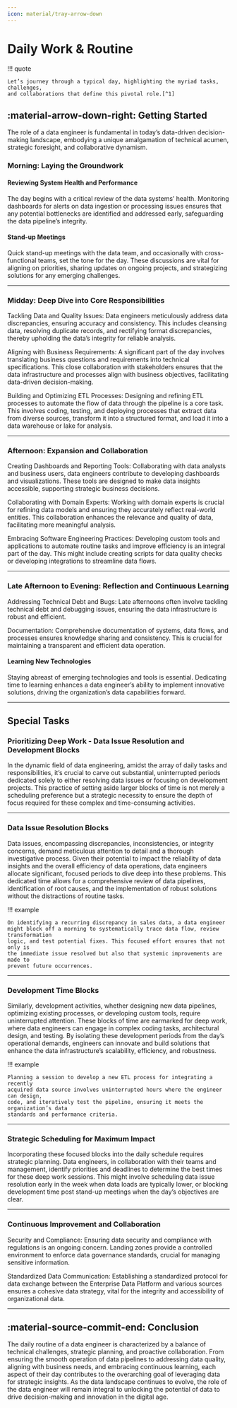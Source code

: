 ```yaml
---
icon: material/tray-arrow-down
---
```


# Daily Work & Routine

!!! quote

    Let’s journey through a typical day, highlighting the myriad tasks, challenges,
    and collaborations that define this pivotal role.[^1]

## :material-arrow-down-right: Getting Started

The role of a data engineer is fundamental in today’s data-driven decision-making
landscape, embodying a unique amalgamation of technical acumen, strategic foresight,
and collaborative dynamism.

### Morning: Laying the Groundwork

#### Reviewing System Health and Performance
The day begins with a critical review of the data systems’ health.
Monitoring dashboards for alerts on data ingestion or processing issues ensures
that any potential bottlenecks are identified and addressed early, safeguarding
the data pipeline’s integrity.

#### Stand-up Meetings
Quick stand-up meetings with the data team, and occasionally with cross-functional
teams, set the tone for the day.
These discussions are vital for aligning on priorities, sharing updates on
ongoing projects, and strategizing solutions for any emerging challenges.

---

### Midday: Deep Dive into Core Responsibilities

Tackling Data and Quality Issues: Data engineers meticulously address data
discrepancies, ensuring accuracy and consistency. This includes cleansing data,
resolving duplicate records, and rectifying format discrepancies,
thereby upholding the data’s integrity for reliable analysis.

Aligning with Business Requirements: A significant part of the day involves translating
business questions and requirements into technical specifications. This close
collaboration with stakeholders ensures that the data infrastructure and processes
align with business objectives, facilitating data-driven decision-making.

Building and Optimizing ETL Processes: Designing and refining ETL processes to
automate the flow of data through the pipeline is a core task. This involves coding,
testing, and deploying processes that extract data from diverse sources, transform
it into a structured format, and load it into a data warehouse or lake for analysis.

---

### Afternoon: Expansion and Collaboration

Creating Dashboards and Reporting Tools: Collaborating with data analysts and
business users, data engineers contribute to developing dashboards and visualizations.
These tools are designed to make data insights accessible, supporting strategic
business decisions.

Collaborating with Domain Experts: Working with domain experts is crucial for
refining data models and ensuring they accurately reflect real-world entities.
This collaboration enhances the relevance and quality of data, facilitating more
meaningful analysis.

Embracing Software Engineering Practices: Developing custom tools and applications
to automate routine tasks and improve efficiency is an integral part of the day.
This might include creating scripts for data quality checks or developing integrations
to streamline data flows.

---

### Late Afternoon to Evening: Reflection and Continuous Learning

Addressing Technical Debt and Bugs: Late afternoons often involve tackling technical
debt and debugging issues, ensuring the data infrastructure is robust and efficient.

Documentation: Comprehensive documentation of systems, data flows, and processes
ensures knowledge sharing and consistency. This is crucial for maintaining a
transparent and efficient data operation.

#### Learning New Technologies

Staying abreast of emerging technologies and tools is essential.
Dedicating time to learning enhances a data engineer’s ability to implement
innovative solutions, driving the organization’s data capabilities forward.

---

## Special Tasks

### Prioritizing Deep Work - Data Issue Resolution and Development Blocks

In the dynamic field of data engineering, amidst the array of daily tasks and
responsibilities, it’s crucial to carve out substantial, uninterrupted periods
dedicated solely to either resolving data issues or focusing on development projects.
This practice of setting aside larger blocks of time is not merely a scheduling
preference but a strategic necessity to ensure the depth of focus required for
these complex and time-consuming activities.

---

### Data Issue Resolution Blocks

Data issues, encompassing discrepancies, inconsistencies, or integrity concerns,
demand meticulous attention to detail and a thorough investigative process.
Given their potential to impact the reliability of data insights and the overall
efficiency of data operations, data engineers allocate significant, focused periods
to dive deep into these problems. This dedicated time allows for a comprehensive
review of data pipelines, identification of root causes, and the implementation
of robust solutions without the distractions of routine tasks.

!!! example

    On identifying a recurring discrepancy in sales data, a data engineer
    might block off a morning to systematically trace data flow, review transformation
    logic, and test potential fixes. This focused effort ensures that not only is
    the immediate issue resolved but also that systemic improvements are made to
    prevent future occurrences.

---

### Development Time Blocks

Similarly, development activities, whether designing new data pipelines, optimizing
existing processes, or developing custom tools, require uninterrupted attention.
These blocks of time are earmarked for deep work, where data engineers can engage
in complex coding tasks, architectural design, and testing. By isolating these
development periods from the day’s operational demands, engineers can innovate
and build solutions that enhance the data infrastructure’s scalability, efficiency,
and robustness.

!!! example

    Planning a session to develop a new ETL process for integrating a recently
    acquired data source involves uninterrupted hours where the engineer can design,
    code, and iteratively test the pipeline, ensuring it meets the organization’s data
    standards and performance criteria.

---

### Strategic Scheduling for Maximum Impact

Incorporating these focused blocks into the daily schedule requires strategic planning.
Data engineers, in collaboration with their teams and management,
identify priorities and deadlines to determine the best times for these deep work
sessions. This might involve scheduling data issue resolution early in the week
when data loads are typically lower, or blocking development time post stand-up
meetings when the day’s objectives are clear.

---

### Continuous Improvement and Collaboration

Security and Compliance: Ensuring data security and compliance with regulations
is an ongoing concern. Landing zones provide a controlled environment to enforce
data governance standards, crucial for managing sensitive information.

Standardized Data Communication: Establishing a standardized protocol for data
exchange between the Enterprise Data Platform and various sources ensures a
cohesive data strategy, vital for the integrity and accessibility of organizational
data.

---

## :material-source-commit-end: Conclusion

The daily routine of a data engineer is characterized by a balance of technical
challenges, strategic planning, and proactive collaboration.
From ensuring the smooth operation of data pipelines to addressing data quality,
aligning with business needs, and embracing continuous learning, each aspect of
their day contributes to the overarching goal of leveraging data for strategic
insights.
As the data landscape continues to evolve, the role of the data engineer will
remain integral to unlocking the potential of data to drive decision-making
and innovation in the digital age.

[^1]: [Daily Work Routine as a Data Engineer](https://medium.com/@patrickwork0001/daily-work-routine-as-a-data-engineer-ee9e9cc2190c)
